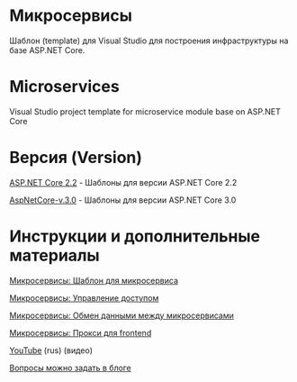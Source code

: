 # Микросервисы
Шаблон (template) для Visual Studio для построения инфраструктуры на базе ASP.NET Core.

# Microservices
Visual Studio project template for microservice module base on ASP.NET Core

# Версия (Version)
[ASP.NET Core 2.2](https://github.com/Calabonga/microservice-template/tree/master/Output/AspNetCore-v.2.2) - Шаблоны для версии ASP.NET Core 2.2

[AspNetCore-v.3.0](https://github.com/Calabonga/microservice-template/tree/master/Output/AspNetCore-v.2.2) - Шаблоны для версии ASP.NET Core 3.0

# Инструкции и дополнительные материалы

[Микросервисы: Шаблон для микросервиса](https://www.calabonga.net/blog/post/microservises-template)

[Микросервисы: Управление доступом](https://www.calabonga.net/blog/post/mikroservisy-3-centralizovannoe-upravlenie-dostupom)

[Микросервисы: Обмен данными между микросервисами](https://www.calabonga.net/blog/post/reshenie-obmen-dannym-mezhdu-mikroservisami)

[Микросервисы: Прокси для frontend](https://www.calabonga.net/blog/post/odin-frontend-dolzhen-rabotat-tolko-so-svoim-backend)

[YouTube](https://www.youtube.com/playlist?list=PLIB8be7sunXMXTZKptqEtXAACpsYZdzi_) (rus) (видео)

[Вопросы можно задать в блоге](https://www.calabonga.net/blog)
